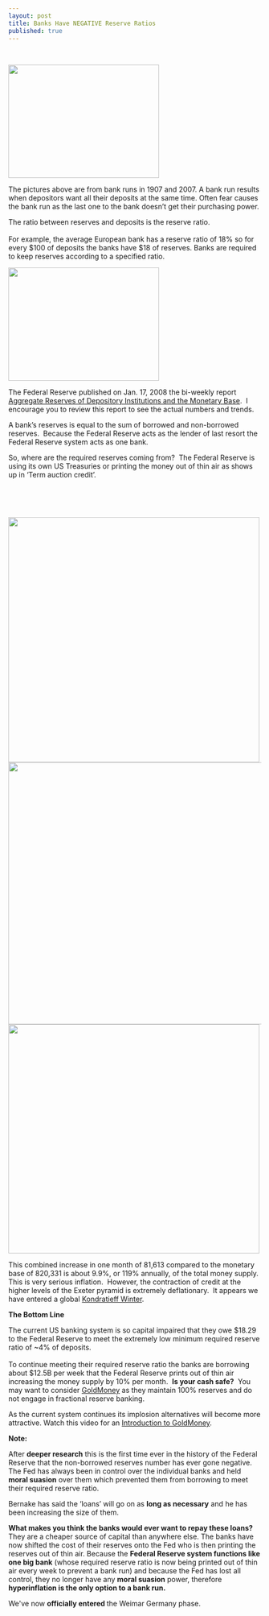 ```yaml
---
layout: post
title: Banks Have NEGATIVE Reserve Ratios
published: true
---
```

<p> </p>
<p><img class="alignleft" title="1907 Bank Run In New York" src="{{ site.baseurl }}/images/nybank.jpg" alt="" width="300" height="225" /></p>
<p>The pictures above are from bank runs in 1907 and 2007.  A bank run results when depositors want all their deposits at the same time.  Often fear causes the bank run as the last one to the bank doesn’t get their purchasing power.</p>
<p>The ratio between reserves and deposits is the reserve ratio.  <br/><br/>For example, the average European bank has a reserve ratio of 18% so for every $100 of deposits the banks have $18 of reserves.  Banks are required to keep reserves according to a specified ratio.</p>
<p><img class="alignright" title="Bank Run on Northern Rock" src="{{ site.baseurl }}/images/bankrunnorthrock.png" alt="" width="300" height="225" /></p>
<p>The Federal Reserve published on Jan. 17, 2008 the bi-weekly report <a href="http://www.federalreserve.gov/releases/h3/Current/" target="_blank">Aggregate Reserves of Depository Institutions and the Monetary Base</a>.  I encourage you to review this report to see the actual numbers and trends.</p>
<p>A bank’s reserves is equal to the sum of borrowed and non-borrowed reserves.  Because the Federal Reserve acts as the lender of last resort the Federal Reserve system acts as one bank.</p>
<p><span>So, where are the required reserves coming from?  The Federal Reserve is using its own US Treasuries or printing the money out of thin air as shows up in ‘Term auction credit’.</span></p>
<p> </p>
<p> </p>
<p><img class="aligncenter" title="Federal Reserve H 3 Non Borrowed Reserves" src="{{ site.baseurl }}/images/non-borrowed-reserves-h3.png" alt="" width="500" height="487" /><img class="aligncenter" title="June H3 Update" src="{{ site.baseurl }}/images/Picture 2.png" alt="" width="701" height="521" /><img class="aligncenter" title="April 9 Non Borrowed Reserves Chart" src="{{ site.baseurl }}/images/non_borrowed_reserves_April9.jpg" alt="" width="500" height="455" /></p>
<p>This combined increase in one month of 81,613 compared to the monetary base of 820,331 is about 9.9%, or 119% annually, of the total money supply.  This is very serious inflation.  However, the contraction of credit at the higher levels of the Exeter pyramid is extremely deflationary.  It appears we have entered a global <a href="http://www.runtogold.com/2008/02/first-snowfall-of-kondratieff-winter/">Kondratieff Winter</a>.</p>
<p><span><strong>The Bottom Line</strong></span></p>
<p><span>The current US banking system is so capital impaired that they owe $18.29 to the Federal Reserve to meet the extremely low minimum required reserve ratio of ~4% of deposits.  <br/><br/>To continue meeting their required reserve ratio the banks are borrowing about $12.5B per week that the Federal Reserve prints out of thin air increasing the money supply by 10% per month.  <strong>Is your cash safe?</strong>  You may want to consider <a href="http://www.runtogold.com/goldmoney/">GoldMoney</a> as they maintain 100% reserves and do not engage in fractional reserve banking.</span></p>
<p><span>As the current system continues its implosion alternatives will become more attractive. Watch this video for an <a href="http://www.runtogold.com/goldmoney/">Introduction to GoldMoney</a>.</span></p>
<p><span><strong>Note:</strong></span></p>
<p><span>After <strong>deeper research</strong> this is the first time ever in the history of the Federal Reserve that the non-borrowed reserves number has ever gone negative. The Fed has always been in control over the individual banks and held <strong>moral suasion</strong> over them which prevented them from borrowing to meet their required reserve ratio.</span></p>
<p><span>Bernake has said the ‘loans’ will go on as <strong>long as necessary</strong> and he has been increasing the size of them.</span></p>
<p><span><strong>What makes you think the banks would ever want to repay these loans?</strong> They are a cheaper source of capital than anywhere else. The banks have now shifted the cost of their reserves onto the Fed who is then printing the reserves out of thin air. Because the <strong>Federal Reserve system functions like one big bank</strong> (whose required reserve ratio is now being printed out of thin air every week to prevent a bank run) and because the Fed has lost all control, they no longer have any <strong>moral suasion</strong> power, therefore <strong>hyperinflation is the only option to a bank run.</strong></span></p>
<p><span>We've now </span><span><strong>officially entered </strong></span><span>the Weimar Germany phase.</span></p>
